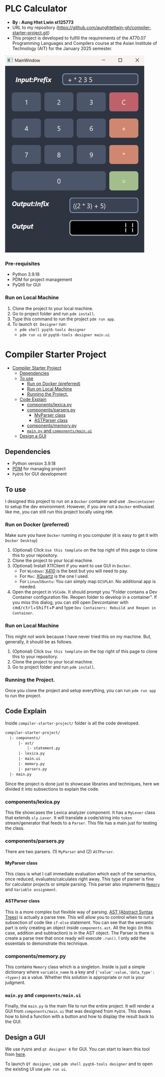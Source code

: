 #  PLC Calculator 
- **By : Aung Htet Lwin st125773**
- URL to my repository (https://github.com/aunghtetlwin-gh/compiler-starter-project.git)
- This project is developed to fulfill the requirements of the AT70.07 Programming Languages and Compilers course at the Asian Institute of Technology (AIT) for the January 2025 semester.

<p align="left">
  <img src="image.png" width="453" height="640">
</p>

###  Pre-requisites 
- Python 3.9.18
- PDM for project management 
- PyQt6 for GUI 

###  Run on Local Machine
1. Clone the project to your local machine.
2. Go to project folder and run `pdm install`.
3. Type this command to run the project `pdm run app`.
4. To launch `Qt Designer` run:
    - `pdm shell pyqt6-tools designer`
    - `pdm run ui` or `pyqt6-tools designer main.ui`

# Compiler Starter Project

- [Compiler Starter Project](#compiler-starter-project)
  - [Dependencies](#dependencies)
  - [To use](#to-use)
    - [Run on Docker (preferred)](#run-on-docker-preferred)
    - [Run on Local Machine](#run-on-local-machine)
    - [Running the Project.](#running-the-project)
  - [Code Explain](#code-explain)
    - [components/lexica.py](#componentslexicapy)
    - [components/parsers.py](#componentsparserspy)
      - [MyParser class](#myparser-class)
      - [ASTParser class](#astparser-class)
    - [components/memory.py](#componentsmemorypy)
    - [`main.py` and `components/main.ui`](#mainpy-and-componentsmainui)
  - [Design a GUI](#design-a-gui)


## Dependencies
- Python version 3.9.18
- [PDM](https://pdm-project.org/latest/) for managing project 
- `PyQt6` for GUI development

## To use

I designed this project to run on a `Docker` container and use `.Devcontainer` to setup the dev environment.
However, if you are not a `Docker` enthusiast like me, you can still run this project locally using `PDM`.

### Run on Docker (preferred)

Make sure you have `Docker` running in you computer (it is easy to get it with `Docker Desktop`)

1. (Optional) Click `Use this template` on the top right of this page to clone this to your repository.
2. Clone the project to your local machine.
3. (Optional) Install X11Client if you want to use GUI in `Docker`. 
   - For `Windows`: [X410](https://x410.dev) is the best but you will need to pay. 
   - For `Mac`: [XQuartz](https://www.xquartz.org) is the one I used. 
   - For `Linux`/`Ubuntu`: You can simply map `DISPLAY`. No additional app is needed.
4. Open the project in `VSCode`. It should prompt you "Folder contains a Dev Container configuration file. Reopen folder to develop in a container". If you miss this dialog, you can still open Devcontainer with <kbd>cmd/ctrl</kbd>+<kbd>Shift</kbd>+<kbd>P</kbd> and type `Dev Containers: Rebuild and Reopen in Container`.

### Run on Local Machine

This might not work because I have never tried this on my machine.
But, generally, it should be as follows.

1. (Optional) Click `Use this template` on the top right of this page to clone this to your repository.
2. Clone the project to your local machine.
3. Go to project folder and run `pdm install`.

### Running the Project.

Once you clone the project and setup everything, you can run `pdm run app` to run the project.

## Code Explain

Inside `compiler-starter-project/` folder is all the code developed.

```txt
compiler-starter-project/
  |- components/
      |- ast/
          |- statement.py
      |- lexica.py
      |- main.ui
      |- memory.py
      |- parsers.py
  |- main.py
```

Since the project is done just to showcase libraries and techniques, here we divided it into subsections to explain the code.

### components/lexica.py

This file showcases the Lexica analyzer component. It has a `MyLexer` class that extends `sly.Lexer`.
It will translate a code/string into `token` stream/generator that feeds to a `Parser`.
This file has a main just for testing the class.

### components/parsers.py

There are two parsers.
(1) `MyParser` and (2) `ASTParser`.

#### MyParser class

This class is what I call immediate evaluation which each of the semantics, once reduced, evaluates/calculates right away.
This type of parser is fine for calculator projects or simple parsing.
This parser also implements [`Memory`](#componentsmemorypy) and `Variable assignment`. 

#### ASTParser class

This is a more complex but flexible way of parsing.
[AST (Abstract Syntax Trees)](https://en.wikipedia.org/wiki/Abstract_syntax_tree) is actually a parse tree.
This will allow you to control when to run a subsection of code like `if-else` statement.
You can see that the semantic part is only creating an object inside `components.ast`.
All the logic (in this case, addition and subtraction) is in the AST object.
The Parser is there is create a parse tree that once ready will execute `.run()`. 
I only add the essentials to demonstrate this technique.

### components/memory.py

This contains `Memory` class which is a singleton.
Inside is just a simple dictionary where `variable_name` is a key and `{'value':value,'data_type':<type>}` as a value.
Whether this solution is appropriate or not is your judgment.

### `main.py` and `components/main.ui`

Finally, the `main.py` is the main file to run the entire project.
It will render a GUI from `components/main.ui` that was designed from `PyQt6`.
This shows how to bind a function with a button and how to display the result back to the GUI.

## Design a GUI

We use `PyQt6` and `qt designer 6` for GUI.
You can start to learn this tool from [here](https://www.pythonguis.com/tutorials/pyqt6-first-steps-qt-designer/#:~:text=To%20load%20.,a%20fully%2Dfunctional%20PyQt6%20object).

To launch `QT designer`, use `pdm shell pyqt6-tools designer` and to open the existing UI use `pdm run ui`.